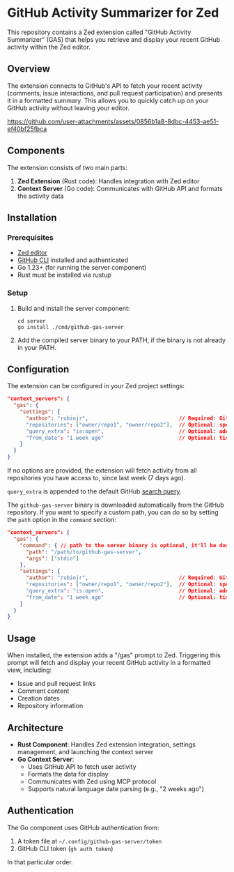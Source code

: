 # GitHub Activity Summarizer for Zed

This repository contains a Zed extension called "GitHub Activity Summarizer" (GAS) that helps you retrieve and display your recent GitHub activity within the Zed editor.

## Overview

The extension connects to GitHub's API to fetch your recent activity (comments, issue interactions, and pull request participation) and presents it in a formatted summary. This allows you to quickly catch up on your GitHub activity without leaving your editor.

https://github.com/user-attachments/assets/0856b1a8-8dbc-4453-ae51-ef40bf25fbca

## Components

The extension consists of two main parts:

1. **Zed Extension** (Rust code): Handles integration with Zed editor
2. **Context Server** (Go code): Communicates with GitHub API and formats the activity data

## Installation

### Prerequisites

- [Zed editor](https://zed.dev/)
- [GitHub CLI](https://cli.github.com/) installed and authenticated
- Go 1.23+ (for running the server component)
- Rust must be installed via rustup

### Setup

1. Build and install the server component:
   ```
   cd server
   go install ./cmd/github-gas-server
   ```
2. Add the compiled server binary to your PATH, if the binary is not already in your PATH.

## Configuration

The extension can be configured in your Zed project settings:

```json
"context_servers": {
  "gas": {
    "settings": {
      "author": "rubiojr",                             // Required: GitHub username
      "repositories": ["owner/repo1", "owner/repo2"],  // Optional: specific repositories to include (defaults to all)
      "query_extra": "is:open",                        // Optional: additional GitHub search query filters (defaults to none)
      "from_date": "1 week ago"                        // Optional: time range to fetch activity from (defaults to 7 days ago)
    }
  }
}
```

If no options are provided, the extension will fetch activity from all repositories you have access to, since last week (7 days ago).

`query_extra` is appended to the default GitHub [search query](https://docs.github.com/en/search-github/searching-on-github/searching-issues-and-pull-requests).

The `github-gas-server` binary is downloaded automatically from the GitHub repository. If you want to specify a custom path, you can do so by setting the `path` option in the `command` section:

```json
"context_servers": {
  "gas": {
    "command": { // path to the server binary is optional, it'll be downloaded automatically
      "path": "/path/to/github-gas-server",
      "args": ["stdio"]
    },
    "settings": {
      "author": "rubiojr",                             // Required: GitHub username
      "repositories": ["owner/repo1", "owner/repo2"],  // Optional: specific repositories to include (defaults to all)
      "query_extra": "is:open",                        // Optional: additional GitHub search query filters (defaults to none)
      "from_date": "1 week ago"                        // Optional: time range to fetch activity from (defaults to 7 days ago)
    }
  }
}
```

## Usage

When installed, the extension adds a "/gas" prompt to Zed. Triggering this prompt will fetch and display your recent GitHub activity in a formatted view, including:

- Issue and pull request links
- Comment content
- Creation dates
- Repository information

## Architecture

- **Rust Component**: Handles Zed extension integration, settings management, and launching the context server
- **Go Context Server**:
  - Uses GitHub API to fetch user activity
  - Formats the data for display
  - Communicates with Zed using MCP protocol
  - Supports natural language date parsing (e.g., "2 weeks ago")

## Authentication

The Go component uses GitHub authentication from:
1. A token file at `~/.config/github-gas-server/token`
2. GitHub CLI token (`gh auth token`)

In that particular order.
